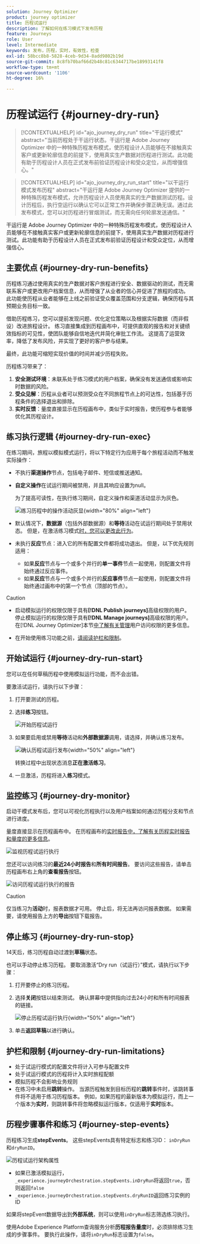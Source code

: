 ```yaml
---
solution: Journey Optimizer
product: journey optimizer
title: 历程试运行
description: 了解如何在练习模式下发布历程
feature: Journeys
role: User
level: Intermediate
keywords: 发布，历程，实时，有效性，检查
exl-id: 58bcc8b8-5828-4ceb-9d34-8add9802b19d
source-git-commit: 8c8fb70baf66d2b48c81c6344717be18993141f8
workflow-type: tm+mt
source-wordcount: '1106'
ht-degree: 16%

---
```


# 历程试运行 {#journey-dry-run}

>[!CONTEXTUALHELP]
>id="ajo_journey_dry_run"
>title="干运行模式"
>abstract="当前历程处于干运行状态。干运行是 Adobe Journey Optimizer 中的一种特殊历程发布模式，使历程设计人员能够在不接触真实客户或更新轮廓信息的前提下，使用真实生产数据对历程进行测试。此功能有助于历程设计人员在正式发布前验证历程设计和受众定位，从而增强信心。"


>[!CONTEXTUALHELP]
>id="ajo_journey_dry_run_start"
>title="以干运行模式发布历程"
>abstract="干运行是 Adobe Journey Optimizer 提供的一种特殊历程发布模式，允许历程设计人员使用真实的生产数据测试历程。设计历程后，执行空运行以确认它可以正常工作并确保步骤正确无误。通过此发布模式，您可以对历程进行冒烟测试，而无需向任何轮廓发送通信。"

干运行是 Adobe Journey Optimizer 中的一种特殊历程发布模式，使历程设计人员能够在不接触真实客户或更新轮廓信息的前提下，使用真实生产数据对历程进行测试。此功能有助于历程设计人员在正式发布前验证历程设计和受众定位，从而增强信心。


## 主要优点 {#journey-dry-run-benefits}

历程练习通过使用真实的生产数据对客户旅程进行安全、数据驱动的测试，而无需联系客户或更改用户档案信息，从而增强了从业者的信心并促进了旅程的成功。 此功能使历程从业者能够在上线之前验证受众覆盖范围和分支逻辑，确保历程与其预期业务目标一致。

借助历程练习，您可以提前发现问题、优化定位策略以及根据实际数据（而非假设）改进旅程设计。 练习直接集成到历程画布中，可提供直观的报告和对关键绩效指标的可见性，使团队能够自信地迭代并简化审批工作流。 这提高了运营效率，降低了发布风险，并实现了更好的客户参与结果。

最终，此功能可缩短实现价值的时间并减少历程失败。

历程练习带来了：

1. **安全测试环境**：未联系处于练习模式的用户档案，确保没有发送通信或影响实时数据的风险。
1. **受众见解**：历程从业者可以预测受众在不同旅程节点上的可达性，包括基于历程条件的选择退出和排除。
1. **实时反馈**：量度直接显示在历程画布中，类似于实时报告，使历程参与者能够优化其历程设计。

## 练习执行逻辑 {#journey-dry-run-exec}

在练习期间，旅程以模拟模式运行，将以下特定行为应用于每个旅程活动而不触发实际操作：

* 不执行&#x200B;**渠道操作**&#x200B;节点，包括电子邮件、短信或推送通知。
* **自定义操作**&#x200B;在试运行期间被禁用，并且其响应设置为null。

  为了提高可读性，在执行练习期间，自定义操作和渠道活动显示为灰色。

  ![练习历程中的操作活动灰显](assets/dry-run-greyed-activities.png){width="80%" align="left"}

* 默认情况下，**数据源**（包括外部数据源）和&#x200B;**等待**&#x200B;活动在试运行期间处于禁用状态。 但是，在激活练习模式[时，您可以更改此行为](#journey-dry-run-start)。

* 未执行&#x200B;**反应**&#x200B;节点：进入它的所有配置文件都将成功退出。 但是，以下优先规则适用：
   * 如果&#x200B;**反应**&#x200B;节点与一个或多个并行的&#x200B;**单一事件**&#x200B;节点一起使用，则配置文件将始终通过反应事件。
   * 如果&#x200B;**反应**&#x200B;节点与一个或多个并行的&#x200B;**反应事件**&#x200B;节点一起使用，则配置文件将始终通过画布中的第一个节点（顶部的节点）。

>[!CAUTION]
>
>* 启动模拟运行的权限仅限于具有&#x200B;**[!DNL Publish journeys]**&#x200B;高级权限的用户。 停止模拟运行的权限仅限于具有&#x200B;**[!DNL Manage journeys]**&#x200B;高级权限的用户。 在[!DNL Journey Optimizer]本节[中了解有关管理](../administration/permissions-overview.md)用户访问权限的更多信息。
>
>* 在开始使用练习功能之前，[请阅读护栏和限制](#journey-dry-run-limitations)。

## 开始试运行 {#journey-dry-run-start}

您可以在任何草稿历程中使用模拟运行功能，而不会出错。

要激活试运行，请执行以下步骤：

1. 打开要测试的历程。
1. 选择&#x200B;**练习**&#x200B;按钮。

   ![开始历程试运行](assets/dry-run-button.png)

1. 如果要启用或禁用&#x200B;**等待**&#x200B;活动和&#x200B;**外部数据源**&#x200B;调用，请选择，并确认练习发布。

   ![确认历程试运行发布](assets/dry-run-publish.png){width="50%" align="left"}

   转换过程中出现状态消息&#x200B;**正在激活练习**。

1. 一旦激活，历程将进入&#x200B;**练习**&#x200B;模式。


## 监控练习 {#journey-dry-monitor}

启动干模式发布后，您可以可视化历程执行以及用户档案如何通过历程分支和节点进行进度。

量度直接显示在历程画布中。 在历程画布的[实时报告中，了解有关历程实时报告和量度的更多信息](report-journey.md)。

![监视历程试运行执行](assets/dry-run-metrics.png)

您还可以访问练习的&#x200B;**最近24小时报告**&#x200B;和&#x200B;**所有时间报告**。 要访问这些报告，请单击历程画布右上角的&#x200B;**查看报告**&#x200B;按钮。

![访问历程试运行执行的报告](assets/dry-run-report.png)

>[!CAUTION]
>
> 仅当练习为&#x200B;**活动**&#x200B;时，报表数据才可用。  停止后，将无法再访问报表数据。 如果需要，请使用报告上方的&#x200B;**导出**&#x200B;按钮下载报告。


## 停止练习 {#journey-dry-run-stop}

14天后，练习历程自动过渡到&#x200B;**草稿**&#x200B;状态。

也可以手动停止练习历程。 要取消激活“Dry run（试运行）”模式，请执行以下步骤：

1. 打开要停止的练习历程。
1. 选择&#x200B;**关闭**按钮以结束测试。
确认屏幕中提供指向过去24小时和所有时间报表的链接。

   ![停止历程试运行执行](assets/dry-run-stop.png){width="50%" align="left"}

1. 单击&#x200B;**返回草稿**&#x200B;以进行确认。


## 护栏和限制 {#journey-dry-run-limitations}

* 处于试运行模式的配置文件将计入可参与配置文件
* 处于试运行模式的历程将计入实时旅程配额
* 模拟历程不会影响业务规则
  <!--* When creating a new journey version, if a previous journey version is **Live**, then the Dry run activation is not allowed on the new version.-->
* 在练习中未启用&#x200B;**跳转**操作。
当源历程触发到目标历程的**跳转**&#x200B;事件时，该跳转事件将不适用于练习历程版本。 例如，如果历程的最新版本为模拟运行，而上一个版本为&#x200B;**实时**，则跳转事件将忽略模拟运行版本，仅适用于&#x200B;**实时**&#x200B;版本。

## 历程步骤事件和练习 {#journey-step-events}

历程练习生成&#x200B;**stepEvents**。 这些stepEvents具有特定标志和练习ID： `inDryRun`和`dryRunID`。

![历程试运行架构属性](assets/dry-run-attributes.png)

* 如果已激活模拟运行，`_experience.journeyOrchestration.stepEvents.inDryRun`将返回`true`，否则返回`false`
* `_experience.journeyOrchestration.stepEvents.dryRunID`返回练习实例的ID


如果将stepEvent数据导出到&#x200B;**外部系统**，则可以使用`inDryRun`标志筛选练习执行。

使用Adobe Experience Platform查询服务分析&#x200B;**历程报告量度**&#x200B;时，必须排除练习生成的步骤事件。 要执行此操作，请将`inDryRun`标志设置为`false`。

